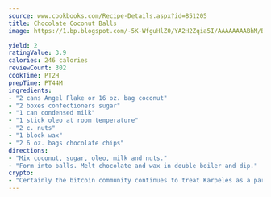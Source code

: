 ```yaml
---
source: www.cookbooks.com/Recipe-Details.aspx?id=851205
title: Chocolate Coconut Balls
image: https://1.bp.blogspot.com/-5K-WfguHlZ0/YA2H2Zqia5I/AAAAAAAABhM/Bdgu68p4aG0Q6jWdy3eGaUXSKw5p3sdxwCLcBGAsYHQ/s324/7.png

yield: 2
ratingValue: 3.9
calories: 246 calories
reviewCount: 302
cookTime: PT2H
prepTime: PT44M
ingredients:
- "2 cans Angel Flake or 16 oz. bag coconut"
- "2 boxes confectioners sugar"
- "1 can condensed milk"
- "1 stick oleo at room temperature"
- "2 c. nuts"
- "1 block wax"
- "2 6 oz. bags chocolate chips"
directions:
- "Mix coconut, sugar, oleo, milk and nuts."
- "Form into balls. Melt chocolate and wax in double boiler and dip."
crypto:
- "Certainly the bitcoin community continues to treat Karpeles as a pariah."
---
```

